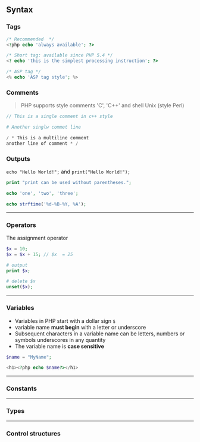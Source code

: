 ## Syntax

### Tags

```php
/* Recommended  */
<?php echo 'always available'; ?>

/* Short tag: available since PHP 5.4 */
<? echo 'this is the simplest processing instruction'; ?>

/* ASP tag */
<% echo 'ASP tag style'; %>
```

### Comments

> PHP supports style comments  'C', 'C++' and shell Unix (style Perl)

```php
// This is a single comment in c++ style

# Another singlw commet line

/ * This is a multiline comment 
another line of comment * /
```

### Outputs

`echo "Hello World!";` and `print("Hello World!");`

```php
print "print can be used without parentheses.";

echo 'one', 'two', 'three';

echo strftime('%d-%B-%Y, %A');
```

---

### Operators 

The assignment operator
```php
$x = 10;
$x = $x + 15; // $x  = 25

# output
print $x;

# delete $x
unset($x);

```


---

### Variables 

* Variables in PHP start with a  dollar sign `$`
* variable name **must begin** with a letter or underscore 
* Subsequent characters in a variable name can be letters, numbers or symbols underscores in any quantity 
* The variable name is **case sensitive**

```php
$name = "MyName";

<h1><?php echo $name?></h1>
```


---


### Constants 

---


### Types 

---


### Control structures 

